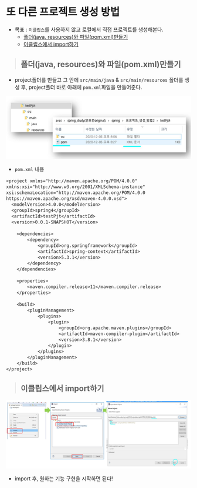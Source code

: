# 또 다른 프로젝트 생성 방법

+ 목표 : `이클립스`를 사용하지 않고 로컬에서 직접 프로젝트를 생성해본다.
    + [폴더(java, resources)와 파일(pom.xml)만들기](https://github.com/journeytorainbow/Spring_study_note/blob/master/%ED%94%84%EB%A1%9C%EC%A0%9D%ED%8A%B8_%EC%83%9D%EC%84%B1_%EB%B0%A9%EB%B2%952/%EB%A9%94%EB%AA%A8.md#%ED%8F%B4%EB%8D%94java-resources%EC%99%80-%ED%8C%8C%EC%9D%BCpomxml%EB%A7%8C%EB%93%A4%EA%B8%B0)
    + [이클립스에서 import하기](https://github.com/journeytorainbow/Spring_study_note/blob/master/%ED%94%84%EB%A1%9C%EC%A0%9D%ED%8A%B8_%EC%83%9D%EC%84%B1_%EB%B0%A9%EB%B2%952/%EB%A9%94%EB%AA%A8.md#%EC%9D%B4%ED%81%B4%EB%A6%BD%EC%8A%A4%EC%97%90%EC%84%9C-import%ED%95%98%EA%B8%B0)

> ## 폴더(java, resources)와 파일(pom.xml)만들기

+ project폴더를 만들고 그 안에 `src/main/java` & `src/main/resources` 폴더를 생성 후, project폴더 바로 아래에 `pom.xml`파일을 만들어준다.

<img src="https://github.com/journeytorainbow/Spring_study_note/blob/master/%ED%94%84%EB%A1%9C%EC%A0%9D%ED%8A%B8_%EC%83%9D%EC%84%B1_%EB%B0%A9%EB%B2%952/img/img1.JPG?raw=true">

+ `pom.xml` 내용

```
<project xmlns="http://maven.apache.org/POM/4.0.0" xmlns:xsi="http://www.w3.org/2001/XMLSchema-instance" xsi:schemaLocation="http://maven.apache.org/POM/4.0.0 https://maven.apache.org/xsd/maven-4.0.0.xsd">
  <modelVersion>4.0.0</modelVersion>
  <groupId>spring4</groupId>
  <artifactId>testPjt</artifactId>
  <version>0.0.1-SNAPSHOT</version>
	
	<dependencies>
		<dependency>
		    <groupId>org.springframework</groupId>
		    <artifactId>spring-context</artifactId>
		    <version>5.3.1</version>
		</dependency>
	</dependencies>
	
 	<properties>
        <maven.compiler.release>11</maven.compiler.release>
    </properties>
 
    <build>
        <pluginManagement>
            <plugins>
                <plugin>
                    <groupId>org.apache.maven.plugins</groupId>
                    <artifactId>maven-compiler-plugin</artifactId>
                    <version>3.8.1</version>
                </plugin>
            </plugins>
        </pluginManagement>
    </build>
</project>
```

> ## 이클립스에서 import하기

<img src="https://github.com/journeytorainbow/Spring_study_note/blob/master/%ED%94%84%EB%A1%9C%EC%A0%9D%ED%8A%B8_%EC%83%9D%EC%84%B1_%EB%B0%A9%EB%B2%952/img/img2.JPG?raw=true">

+ import 후, 원하는 기능 구현을 시작하면 된다!